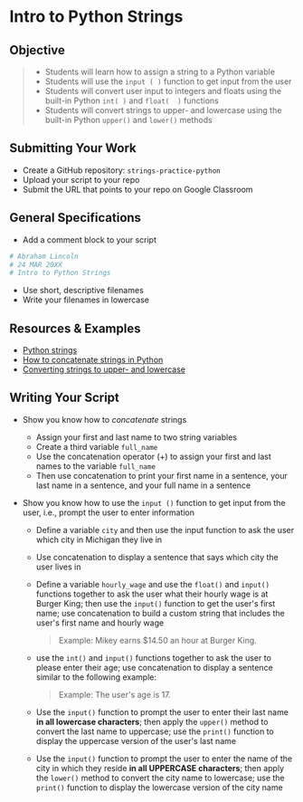 # Intro to Python Strings

## Objective

> - Students will learn how to assign a string to a Python variable
> - Students will use the `input ( )` function to get input from the user
> - Students will convert user input to integers and floats using the built-in Python `int( )` and `float(  )` functions
> - Students will convert strings to upper- and lowercase using the built-in Python `upper()` and `lower()` methods

## Submitting Your Work
- Create a GitHub repository: `strings-practice-python`
- Upload your script to your repo
- Submit the URL that points to your repo on Google Classroom

## General Specifications

- Add a comment block to your script
```python
# Abraham Lincoln
# 24 MAR 20XX
# Intro to Python Strings
```
- Use short, descriptive filenames
- Write your filenames in lowercase

## Resources & Examples

- [Python strings](https://www.w3schools.com/python/python_strings.asp)
- [How to concatenate strings in Python](https://www.w3schools.com/python/python_strings_concatenate.asp)
- [Converting strings to upper- and lowercase](https://www.programiz.com/python-programming/methods/string/upper)

## Writing Your Script

- Show you know how to *concatenate* strings
    - Assign your first and last name to two string variables
    - Create a third variable `full_name`
    - Use the concatenation operator (+) to assign your first and last names to the variable `full_name`
    - Then use concatenation to print your first name in a sentence, your last name in a sentence, and your full name in a sentence
      
- Show you know how to use the `input ()` function to get input from the user, i.e., prompt the user to enter information
    - Define a variable `city` and then use the input function to ask the user which city in Michigan they live in
    - Use concatenation to display a sentence that says which city the user lives in
    - Define a variable `hourly_wage` and use the `float()` and `input()` functions together to ask the user what their hourly wage is at Burger King; then use the `input()` function to get the user's first name; use concatenation to build a custom string that includes the user's first name and hourly wage  
      > Example: Mikey earns $14.50 an hour at Burger King.
    - use the `int()` and `input()` functions together to ask the user to please enter their age; use concatenation to display a sentence similar to the following example:
      > Example: The user's age is 17.
      
    - Use the `input()` function to prompt the user to enter their last name **in all lowercase characters**; then apply the `upper()` method to convert the last name to uppercase; use the `print()` function to display the uppercase version of the user's last name
      
    - Use the `input()` function to prompt the user to enter the name of the city in which they reside **in all UPPERCASE characters**; then apply the `lower()` method to convert the city name to lowercase; use the `print()` function to display the lowercase version of the city name
